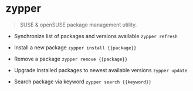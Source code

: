 # zypper
> SUSE & openSUSE package management utility.

- Synchronize list of packages and versions available
`zypper refresh`

- Install a new package
`zypper install {{package}}`

- Remove a package
`zypper remove {{package}}`

- Upgrade installed packages to newest available versions
`zypper update`

- Search package via keyword
`zypper search {{keyword}}`
